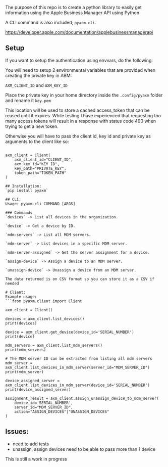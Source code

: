 The purpose of this repo is to create a python library to easily get information using the Apple Business Manager API using Python.

A CLI command is also included, `pyacm-cli`.

https://developer.apple.com/documentation/applebusinessmanagerapi

## Setup
If you want to setup the authentication using envvars, do the following:

You will need to setup 2 environmental variables that are provided
when creating the private key in ABM:

`AXM_CLIENT_ID` and `AXM_KEY_ID`

Place the private key in your home directory inside the `.config/pyaxm` folder
and rename it `key.pem`

This location will be used to store a cached access_token that can be reused
until it expires. While testing I have experienced that requesting too many
access tokens will result in a response with status code 400 when 
trying to get a new token.

Otherwise you will have to pass the client id, key id and private key as arguments
to the client like so:

```from pyaxm.client import Client

axm_client = Client(
    axm_client_id="CLIENT_ID",
    axm_key_id="KEY_ID",
    key_path="PRIVATE_KEY",
    token_path="TOKEN_PATH"
)

## Installation:
`pip install pyaxm`

## CLI:
Usage: pyaxm-cli COMMAND [ARGS]

### Commands
`devices` -> List all devices in the organization.

`device` -> Get a device by ID.

`mdm-servers` -> List all MDM servers.

`mdm-server` -> List devices in a specific MDM server.

`mdm-server-assigned` -> Get the server assignment for a device.

`assign-device` -> Assign a device to an MDM server.

`unassign-device` -> Unassign a device from an MDM server.

The data returned is on CSV format so you can store it as a CSV if needed

# Client:
Example usage:
```from pyaxm.client import Client

axm_client = Client()

devices = axm_client.list_devices()
print(devices)

device = axm_client.get_device(device_id='SERIAL_NUMBER')
print(device)

mdm_servers = axm_client.list_mdm_servers()
print(mdm_servers)

# The MDM server ID can be extracted from listing all mdm servers
mdm_server = axm_client.list_devices_in_mdm_server(server_id="MDM_SERVER_ID")
print(mdm_server)

device_assigned_server = axm_client.list_devices_in_mdm_server(device_id='SERIAL_NUMBER')
print(device_assigned_server)

assignment_result = axm_client.assign_unassign_device_to_mdm_server(
    device_id='SERIAL_NUMBER',
    server_id="MDM_SERVER_ID",
    action="ASSIGN_DEVICES"|"UNASSIGN_DEVICES"
)
```

## Issues:
* need to add tests
* unassign, assign devices need to be able to pass more than 1 device

This is still a work in progress
